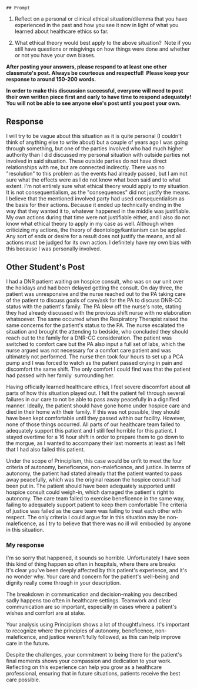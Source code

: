 	## Prompt
1. Reflect on a personal or clinical ethical situation/dilemma that you have experienced in the past and how you see it now in light of what you learned about healthcare ethics so far. 

2. What ethical theory would best apply to the above situation?  Note if you still have questions or misgivings on how things were done and whether or not you have your own biases.  

**After posting your answers, please respond to at least one other classmate's post. Always be courteous and respectful!  Please keep your response to around 150-200 words.**

**In order to make this discussion successful, everyone will need to post their own written piece first and early to have time to respond adequately! You will not be able to see anyone else's post until you post your own.**
## Response
I will try to be vague about this situation as it is quite personal (I couldn't think of anything else to write about) but a couple of years ago I was going through something, but one of the parties involved who had much higher authority than I did discussed my personal situation with outside parties not involved in said situation. These outside parties do not have direct relationships with me, but are connected indirectly. There was no "resolution" to this problem as the events had already passed, but I am not sure what the effects were as I do not know what been said and to what extent. 
I'm not entirely sure what ethical theory would apply to my situation. It is not consequentialism, as the "consequences" did not justify the means. I believe that the mentioned involved party had used consequentialism as the basis for their actions. Because it ended up technically ending in the way that they wanted it to, whatever happened in the middle was justifiable. My own actions during that time were not justifiable either, and I also do not know what ethical theory to apply in my case as well. Although when criticizing my actions, the theory of deontology/kantianism can be applied. Any sort of ends or desire for a result does not justify the means, and all actions must be judged for its own action. 
I definitely have my own bias with this because I was personally involved. 

## Other Student's Post
I had a DNR patient waiting on hospice consult, who was on our unit over the holidays and had been delayed getting the consult. On day three, the patient was unresponsive and the nurse reached out to the PA taking care of the patient to discuss goals of care/ask for the PA to discuss DNR-CC status with the patient's family. The PA blew off the nurse's note, stating they had already discussed with the previous shift nurse with no elaboration whatsoever. The same occurred when the Respiratory Therapist raised the same concerns for the patient's status to the PA. The nurse escalated the situation and brought the attending to bedside, who concluded they should reach out to the family for a DNR-CC consideration. The patient was switched to comfort care but the PA also input a full set of labs, which the nurse argued was not necessary for a comfort care patient and was ultimately not performed. The nurse then took four hours to set up a PCA pump and I was forced to watch as the patient passed crying in pain and discomfort the same shift. The only comfort I could find was that the patient had passed with her family  surrounding her.

Having officially learned healthcare ethics, I feel severe discomfort about all parts of how this situation played out. I felt the patient fell through several failures in our care to not be able to pass away peacefully in a dignified manner. Ideally, the patient should have gone home under hospice care and died in their home with their family. If this was not possible, they should have been kept comfortable until they passed within our facility. However, none of those things occurred. All parts of our healthcare team failed to adequately support this patient and I still feel horrible for this patient. I stayed overtime for a 16 hour shift in order to prepare them to go down to the morgue, as I wanted to accompany their last moments at least as I felt that I had also failed this patient.

Under the scope of Principlism, this case would be unfit to meet the four criteria of autonomy, beneficence, non-maleficence, and justice. In terms of autonomy, the patient had stated already that the patient wanted to pass away peacefully, which was the original reason the hospice consult had been put in. The patient should have been adequately supported until hospice consult could weigh-in, which damaged the patient's right to autonomy. The care team failed to exercise beneficence in the same way, failing to adequately support patient to keep them comfortable The criteria of justice was failed as the care team was failing to treat each other with respect. The only criteria I could argue for in this situation may be non-maleficence, as I try to believe that there was no ill will embodied by anyone in this situation.
### My response
I'm so sorry that happened, it sounds so horrible. Unfortunately I have seen this kind of thing happen so often in hospitals, where there are breaks  
It's clear you've been deeply affected by this patient's experience, and it's no wonder why. Your care and concern for the patient's well-being and dignity really come through in your description.

The breakdown in communication and decision-making you described sadly happens too often in healthcare settings. Teamwork and clear communication are so important, especially in cases where a patient's wishes and comfort are at stake.

Your analysis using Principlism shows a lot of thoughtfulness. It's important to recognize where the principles of autonomy, beneficence, non-maleficence, and justice weren't fully followed, as this can help improve care in the future.

Despite the challenges, your commitment to being there for the patient's final moments shows your compassion and dedication to your work. Reflecting on this experience can help you grow as a healthcare professional, ensuring that in future situations, patients receive the best care possible.
